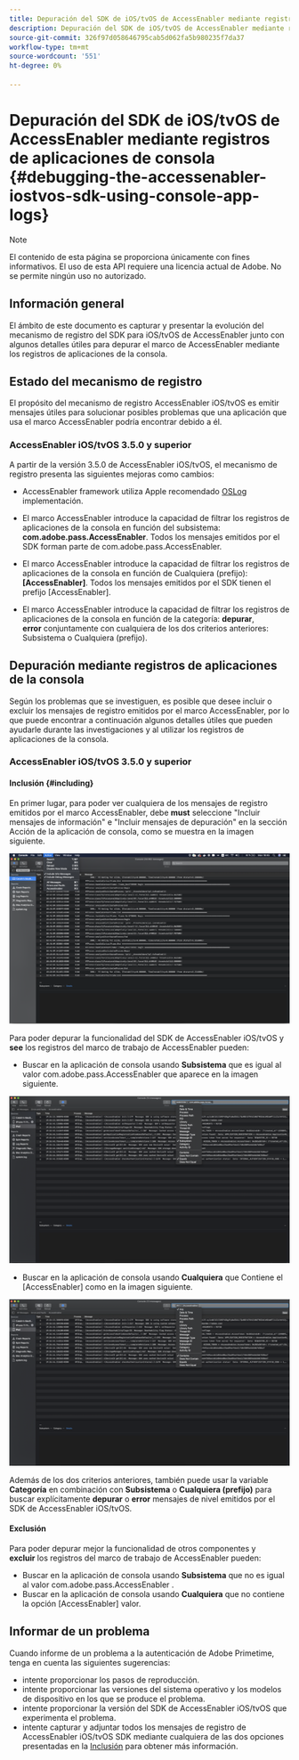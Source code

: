 ```yaml
---
title: Depuración del SDK de iOS/tvOS de AccessEnabler mediante registros de aplicaciones de consola
description: Depuración del SDK de iOS/tvOS de AccessEnabler mediante registros de aplicaciones de consola
source-git-commit: 326f97d058646795cab5d062fa5b980235f7da37
workflow-type: tm+mt
source-wordcount: '551'
ht-degree: 0%

---
```



# Depuración del SDK de iOS/tvOS de AccessEnabler mediante registros de aplicaciones de consola {#debugging-the-accessenabler-iostvos-sdk-using-console-app-logs}

>[!NOTE]
>
>El contenido de esta página se proporciona únicamente con fines informativos. El uso de esta API requiere una licencia actual de Adobe. No se permite ningún uso no autorizado.


## Información general

El ámbito de este documento es capturar y presentar la evolución del mecanismo de registro del SDK para iOS/tvOS de AccessEnabler junto con algunos detalles útiles para depurar el marco de AccessEnabler mediante los registros de aplicaciones de la consola.

## Estado del mecanismo de registro

El propósito del mecanismo de registro AccessEnabler iOS/tvOS es emitir mensajes útiles para solucionar posibles problemas que una aplicación que usa el marco AccessEnabler podría encontrar debido a él.

### AccessEnabler iOS/tvOS 3.5.0 y superior

A partir de la versión 3.5.0 de AccessEnabler iOS/tvOS, el mecanismo de registro presenta las siguientes mejoras como cambios:

* AccessEnabler framework utiliza Apple recomendado [OSLog](https://developer.apple.com/documentation/os/oslog) implementación.

* El marco AccessEnabler introduce la capacidad de filtrar los registros de aplicaciones de la consola en función del subsistema: **com.adobe.pass.AccessEnabler**. Todos los mensajes emitidos por el SDK forman parte de com.adobe.pass.AccessEnabler.

* El marco AccessEnabler introduce la capacidad de filtrar los registros de aplicaciones de la consola en función de Cualquiera (prefijo): **[AccessEnabler]**. Todos los mensajes emitidos por el SDK tienen el prefijo [AccessEnabler].

* El marco AccessEnabler introduce la capacidad de filtrar los registros de aplicaciones de la consola en función de la categoría: **depurar**, **error** conjuntamente con cualquiera de los dos criterios anteriores: Subsistema o Cualquiera (prefijo).

## Depuración mediante registros de aplicaciones de la consola

Según los problemas que se investiguen, es posible que desee incluir o excluir los mensajes de registro emitidos por el marco AccessEnabler, por lo que puede encontrar a continuación algunos detalles útiles que pueden ayudarle durante las investigaciones y al utilizar los registros de aplicaciones de la consola.


### AccessEnabler iOS/tvOS 3.5.0 y superior

#### Inclusión {#including}

En primer lugar, para poder ver cualquiera de los mensajes de registro emitidos por el marco AccessEnabler, debe **must** seleccione &quot;Incluir mensajes de información&quot; e &quot;Incluir mensajes de depuración&quot; en la sección Acción de la aplicación de consola, como se muestra en la imagen siguiente.

![](assets/include-info-debug-msg.png)


Para poder depurar la funcionalidad del SDK de AccessEnabler iOS/tvOS y **see** los registros del marco de trabajo de AccessEnabler pueden:

* Buscar en la aplicación de consola usando **Subsistema** que es igual al valor com.adobe.pass.AccessEnabler que aparece en la imagen siguiente.

![](assets/subsys-console-app.png)

* Buscar en la aplicación de consola usando **Cualquiera** que Contiene el
   [AccessEnabler] como en la imagen siguiente.

![](assets/any-optn-console-app.png)

Además de los dos criterios anteriores, también puede usar la variable **Categoría** en combinación con **Subsistema** o **Cualquiera (prefijo)** para buscar explícitamente **depurar** o **error** mensajes de nivel emitidos por el SDK de AccessEnabler iOS/tvOS.

#### Exclusión

Para poder depurar mejor la funcionalidad de otros componentes y **excluir** los registros del marco de trabajo de AccessEnabler pueden:

* Buscar en la aplicación de consola usando **Subsistema** que no es igual al valor com.adobe.pass.AccessEnabler .
* Buscar en la aplicación de consola usando **Cualquiera** que no contiene la opción [AccessEnabler] valor.

## Informar de un problema

Cuando informe de un problema a la autenticación de Adobe Primetime, tenga en cuenta las siguientes sugerencias:

* intente proporcionar los pasos de reproducción.
* intente proporcionar las versiones del sistema operativo y los modelos de dispositivo en los que se produce el problema.
* intente proporcionar la versión del SDK de AccessEnabler iOS/tvOS que experimenta el problema.
* intente capturar y adjuntar todos los mensajes de registro de AccessEnabler iOS/tvOS SDK mediante cualquiera de las dos opciones presentadas en la [Inclusión](#including) para obtener más información.
